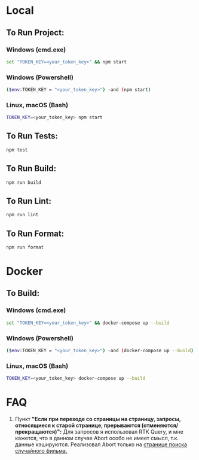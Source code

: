 # Local

## To Run Project:

### Windows (cmd.exe)
```bash
set "TOKEN_KEY=<your_token_key>" && npm start
```
### Windows (Powershell)
```bash
($env:TOKEN_KEY = "<your_token_key>") -and (npm start)
```
### Linux, macOS (Bash)
```bash
TOKEN_KEY=<your_token_key> npm start
```

## To Run Tests:

```bash
npm test
```

## To Run Build:

```bash
npm run build
```

## To Run Lint:

```bash
npm run lint
```

## To Run Format:

```bash
npm run format
```

# Docker

## To Build:

### Windows (cmd.exe)
```bash
set "TOKEN_KEY=<your_token_key>" && docker-compose up --build
```
### Windows (Powershell)
```bash
($env:TOKEN_KEY = "<your_token_key>") -and (docker-compose up --build)
```
### Linux, macOS (Bash)
```bash
TOKEN_KEY=<your_token_key> docker-compose up --build
```

# FAQ

1. Пункт **"Если при переходе со страницы на страницу, запросы, относящиеся к старой странице, прерываются (отменяются/прекращаются)":**  Для запросов я использовал RTK Query, и мне кажется, что в данном случае Abort особо не имеет смысл, т.к. данные кэшируются. Реализовал Abort только на [странице поиска случайного фильма.](https://github.com/snj2k1/kinopoisk/blob/main/src/pages/RandomPage/ui/index.tsx)
